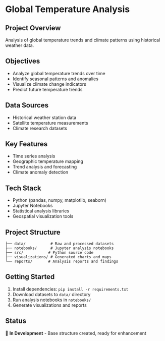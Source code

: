# Global Temperature Analysis

## Project Overview
Analysis of global temperature trends and climate patterns using historical weather data.

## Objectives
- Analyze global temperature trends over time
- Identify seasonal patterns and anomalies
- Visualize climate change indicators
- Predict future temperature trends

## Data Sources
- Historical weather station data
- Satellite temperature measurements
- Climate research datasets

## Key Features
- Time series analysis
- Geographic temperature mapping
- Trend analysis and forecasting
- Climate anomaly detection

## Tech Stack
- Python (pandas, numpy, matplotlib, seaborn)
- Jupyter Notebooks
- Statistical analysis libraries
- Geospatial visualization tools

## Project Structure
```
├── data/           # Raw and processed datasets
├── notebooks/      # Jupyter analysis notebooks
├── src/           # Python source code
├── visualizations/ # Generated charts and maps
└── reports/       # Analysis reports and findings
```

## Getting Started
1. Install dependencies: `pip install -r requirements.txt`
2. Download datasets to `data/` directory
3. Run analysis notebooks in `notebooks/`
4. Generate visualizations and reports

## Status
🚧 **In Development** - Base structure created, ready for enhancement